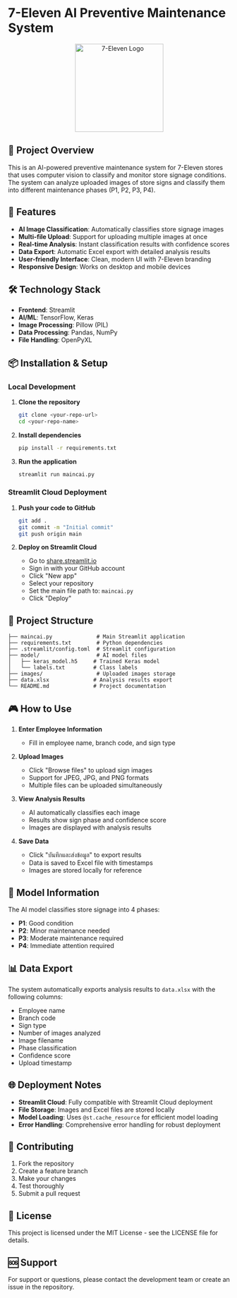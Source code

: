 # 7-Eleven AI Preventive Maintenance System

<p align="center">
    <img src="https://upload.wikimedia.org/wikipedia/commons/thumb/4/40/7-eleven_logo.svg/791px-7-eleven_logo.svg.png" alt="7-Eleven Logo" width="200">
</p>

## 🎯 Project Overview

This is an AI-powered preventive maintenance system for 7-Eleven stores that uses computer vision to classify and monitor store signage conditions. The system can analyze uploaded images of store signs and classify them into different maintenance phases (P1, P2, P3, P4).

## 🚀 Features

- **AI Image Classification**: Automatically classifies store signage images
- **Multi-file Upload**: Support for uploading multiple images at once
- **Real-time Analysis**: Instant classification results with confidence scores
- **Data Export**: Automatic Excel export with detailed analysis results
- **User-friendly Interface**: Clean, modern UI with 7-Eleven branding
- **Responsive Design**: Works on desktop and mobile devices

## 🛠️ Technology Stack

- **Frontend**: Streamlit
- **AI/ML**: TensorFlow, Keras
- **Image Processing**: Pillow (PIL)
- **Data Processing**: Pandas, NumPy
- **File Handling**: OpenPyXL

## 📦 Installation & Setup

### Local Development

1. **Clone the repository**

   ```bash
   git clone <your-repo-url>
   cd <your-repo-name>
   ```

2. **Install dependencies**

   ```bash
   pip install -r requirements.txt
   ```

3. **Run the application**
   ```bash
   streamlit run maincai.py
   ```

### Streamlit Cloud Deployment

1. **Push your code to GitHub**

   ```bash
   git add .
   git commit -m "Initial commit"
   git push origin main
   ```

2. **Deploy on Streamlit Cloud**
   - Go to [share.streamlit.io](https://share.streamlit.io)
   - Sign in with your GitHub account
   - Click "New app"
   - Select your repository
   - Set the main file path to: `maincai.py`
   - Click "Deploy"

## 📁 Project Structure

```
├── maincai.py              # Main Streamlit application
├── requirements.txt        # Python dependencies
├── .streamlit/config.toml  # Streamlit configuration
├── model/                  # AI model files
│   ├── keras_model.h5     # Trained Keras model
│   └── labels.txt         # Class labels
├── images/                 # Uploaded images storage
├── data.xlsx              # Analysis results export
└── README.md              # Project documentation
```

## 🎮 How to Use

1. **Enter Employee Information**

   - Fill in employee name, branch code, and sign type

2. **Upload Images**

   - Click "Browse files" to upload sign images
   - Support for JPEG, JPG, and PNG formats
   - Multiple files can be uploaded simultaneously

3. **View Analysis Results**

   - AI automatically classifies each image
   - Results show sign phase and confidence score
   - Images are displayed with analysis results

4. **Save Data**
   - Click "บันทึกและส่งข้อมูล" to export results
   - Data is saved to Excel file with timestamps
   - Images are stored locally for reference

## 🔧 Model Information

The AI model classifies store signage into 4 phases:

- **P1**: Good condition
- **P2**: Minor maintenance needed
- **P3**: Moderate maintenance required
- **P4**: Immediate attention required

## 📊 Data Export

The system automatically exports analysis results to `data.xlsx` with the following columns:

- Employee name
- Branch code
- Sign type
- Number of images analyzed
- Image filename
- Phase classification
- Confidence score
- Upload timestamp

## 🌐 Deployment Notes

- **Streamlit Cloud**: Fully compatible with Streamlit Cloud deployment
- **File Storage**: Images and Excel files are stored locally
- **Model Loading**: Uses `@st.cache_resource` for efficient model loading
- **Error Handling**: Comprehensive error handling for robust deployment

## 🤝 Contributing

1. Fork the repository
2. Create a feature branch
3. Make your changes
4. Test thoroughly
5. Submit a pull request

## 📄 License

This project is licensed under the MIT License - see the LICENSE file for details.

## 🆘 Support

For support or questions, please contact the development team or create an issue in the repository.
